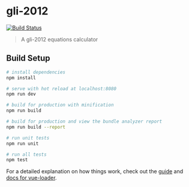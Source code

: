# gli-2012

[![Build Status](https://travis-ci.org/CPHCRD/gli-2012.svg?branch=master)](https://travis-ci.org/CPHCRD/gli-2012)

> A gli-2012 equations calculator

## Build Setup

``` bash
# install dependencies
npm install

# serve with hot reload at localhost:8080
npm run dev

# build for production with minification
npm run build

# build for production and view the bundle analyzer report
npm run build --report

# run unit tests
npm run unit

# run all tests
npm test
```

For a detailed explanation on how things work, check out the [guide](http://vuejs-templates.github.io/webpack/) and [docs for vue-loader](http://vuejs.github.io/vue-loader).
